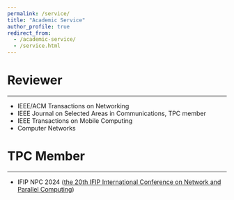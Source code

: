 ```yaml
---
permalink: /service/
title: "Academic Service"
author_profile: true
redirect_from: 
  - /academic-service/
  - /service.html
---
```


Reviewer
======
---
- IEEE/ACM Transactions on Networking
- IEEE Journal on Selected Areas in Communications, TPC member
- IEEE Transactions on Mobile Computing
- Computer Networks


TPC Member
======
---
- IFIP NPC 2024 ([the 20th IFIP International Conference on Network and Parallel Computing](https://www.npc-conference.com/#/npc2024/committees))
